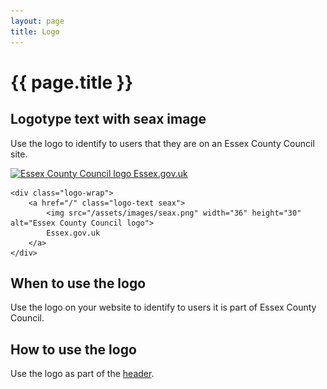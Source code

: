 ```yaml
---
layout: page
title: Logo
---
```


# {{ page.title }}

## Logotype text with seax image

Use the logo to identify to users that they are on an Essex County Council site.

<div class="logo-wrap">
	<a href="{{ site.baseurl }}" class="logo-text seax">
		<img src="{{ '/assets/images/seax.png' | absolute_url }}" width="36" height="30" alt="Essex County Council logo">
		Essex.gov.uk
	</a>
</div>

	<div class="logo-wrap">
		<a href="/" class="logo-text seax">
			<img src="/assets/images/seax.png" width="36" height="30" alt="Essex County Council logo">
			Essex.gov.uk
	   	</a>
	</div>

## When to use the logo

Use the logo on your website to identify to users it is part of Essex County Council.

## How to use the logo

Use the logo as part of the [header]({{site.baseurl}}/Design-system/Elements-and-Components/header).